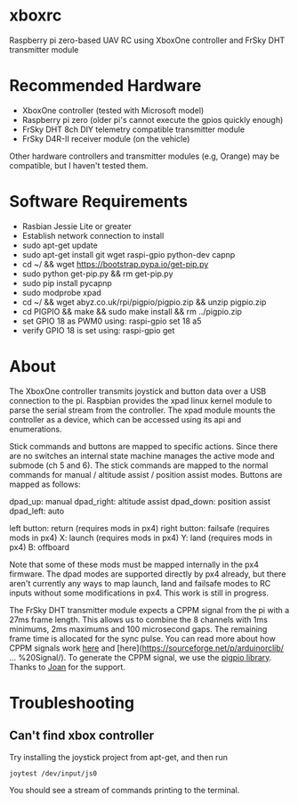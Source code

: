 # xboxrc

Raspberry pi zero-based UAV RC using XboxOne controller and FrSky DHT transmitter module

# Recommended Hardware

- XboxOne controller (tested with Microsoft model)
- Raspberry pi zero (older pi's cannot execute the gpios quickly enough)
- FrSky DHT 8ch DIY telemetry compatible transmitter module 
- FrSky D4R-II receiver module (on the vehicle)

Other hardware controllers and transmitter modules (e.g, Orange) may be compatible, but I haven't tested them.

# Software Requirements

- Rasbian Jessie Lite or greater
- Establish network connection to install
- sudo apt-get update
- sudo apt-get install git wget raspi-gpio python-dev capnp
- cd ~/ && wget https://bootstrap.pypa.io/get-pip.py
- sudo python get-pip.py && rm get-pip.py
- sudo pip install pycapnp
- sudo modprobe xpad
- cd ~/ && wget abyz.co.uk/rpi/pigpio/pigpio.zip && unzip pigpio.zip
- cd PIGPIO && make && sudo make install && rm ../pigpio.zip
- set GPIO 18 as PWM0 using: raspi-gpio set 18 a5
- verify GPIO 18 is set using: raspi-gpio get

# About

The XboxOne controller transmits joystick and button data over a USB connection to the pi. Raspbian provides the xpad linux kernel module to parse the serial stream from the controller. The xpad module mounts the controller as a device, which can be accessed using its api and enumerations.

Stick commands and buttons are mapped to specific actions. Since there are no switches an internal state machine manages the active mode and submode (ch 5 and 6). The stick commands are mapped to the normal commands for manual / altitude assist / position assist modes. Buttons are mapped as follows:

dpad_up: manual
dpad_right: altitude assist
dpad_down: position assist
dpad_left: auto

left button: return (requires mods in px4)
right button: failsafe (requires mods in px4)
X: launch (requires mods in px4)
Y: land (requires mods in px4)
B: offboard

Note that some of these mods must be mapped internally in the px4 firmware. The dpad modes are supported directly by px4 already, but there aren't currently any ways to map launch, land and failsafe modes to RC inputs without some modifications in px4. This work is still in progress.

The FrSky DHT transmitter module expects a CPPM signal from the pi with a 27ms frame length. This allows us to combine the 8 channels with 1ms minimums, 2ms maximums and 100 microsecond gaps. The remaining frame time is allocated for the sync pulse. You can read more about how CPPM signals work [here](https://www.youtube.com/watch?v=sEChFDRf8Ek) and [here](https://sourceforge.net/p/arduinorclib/ ... %20Signal/). To generate the CPPM signal, we use the [pigpio library](https://github.com/joan2937/pigpio/tree/master). Thanks to [Joan](https://github.com/joan2937) for the support.

# Troubleshooting

## Can't find xbox controller

  Try installing the joystick project from apt-get, and then run 

  ```joytest /dev/input/js0```

  You should see a stream of commands printing to the terminal.
